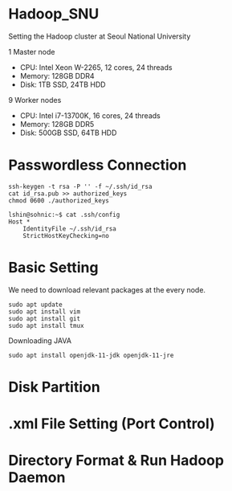 # Hadoop_SNU
Setting the Hadoop cluster at Seoul National University

1 Master node
* CPU: Intel Xeon W-2265, 12 cores, 24 threads
* Memory: 128GB DDR4
* Disk: 1TB SSD, 24TB HDD

9 Worker nodes
* CPU: Intel i7-13700K, 16 cores, 24 threads
* Memory: 128GB DDR5
* Disk: 500GB SSD, 64TB HDD


# Passwordless Connection
```
ssh-keygen -t rsa -P '' -f ~/.ssh/id_rsa
cat id_rsa.pub >> authorized_keys
chmod 0600 ./authorized_keys 
```
```
lshin@sohnic:~$ cat .ssh/config 
Host *
	IdentityFile ~/.ssh/id_rsa
   	StrictHostKeyChecking=no
```
# Basic Setting
We need to download relevant packages at the every node.
```
sudo apt update
sudo apt install vim
sudo apt install git
sudo apt install tmux
```
Downloading JAVA
```
sudo apt install openjdk-11-jdk openjdk-11-jre
```
# Disk Partition
# .xml File Setting (Port Control)
# Directory Format & Run Hadoop Daemon



